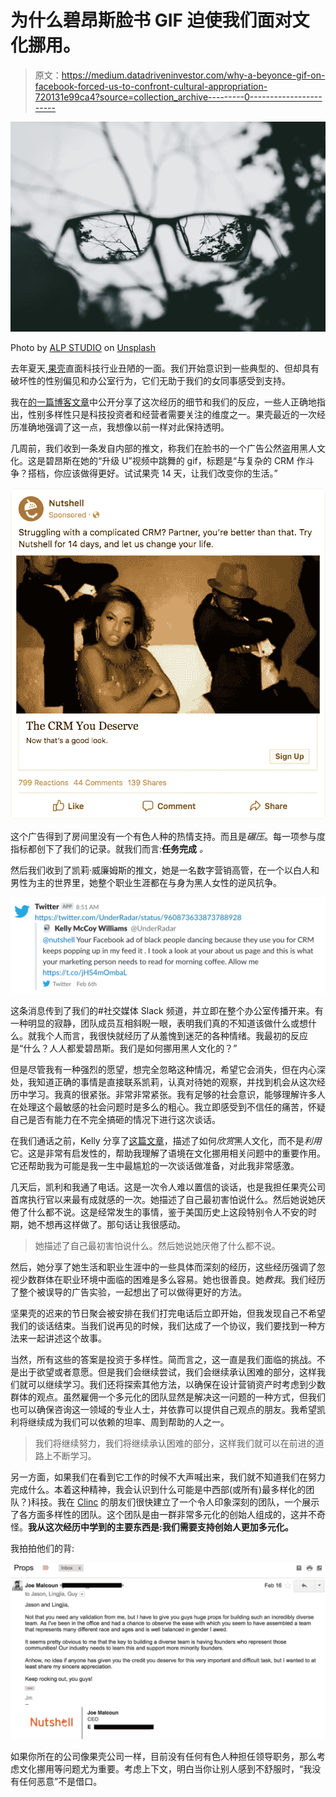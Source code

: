 # 为什么碧昂斯脸书 GIF 迫使我们面对文化挪用。

> 原文：<https://medium.datadriveninvestor.com/why-a-beyonce-gif-on-facebook-forced-us-to-confront-cultural-appropriation-720131e99ca4?source=collection_archive---------0----------------------->

![](img/fad3444452c7109bfccbd7f01e2241e2.png)

Photo by [ALP STUDIO](https://unsplash.com/photos/BCChEYrooGU?utm_source=unsplash&utm_medium=referral&utm_content=creditCopyText) on [Unsplash](https://unsplash.com/?utm_source=unsplash&utm_medium=referral&utm_content=creditCopyText)

去年夏天,[果壳](http://www.nutshell.com)直面科技行业丑陋的一面。我们开始意识到一些典型的、但却具有破坏性的性别偏见和办公室行为，它们无助于我们的女同事感受到支持。

我在[的一篇博客文章](https://medium.com/@jmalcoun/how-pee-on-our-toilet-seats-made-us-talk-about-diversity-challenges-ab7c84ada4b6)中公开分享了这次经历的细节和我们的反应，一些人正确地指出，性别多样性只是科技投资者和经营者需要关注的维度之一。果壳最近的一次经历准确地强调了这一点，我想像以前一样对此保持透明。

几周前，我们收到一条发自内部的推文，称我们在脸书的一个广告公然盗用黑人文化。这是碧昂斯在她的“升级 U”视频中跳舞的 gif，标题是“与复杂的 CRM 作斗争？搭档，你应该做得更好。试试果壳 14 天，让我们改变你的生活。”

![](img/8bdf45593d77c0d458e5f4a146e3bd62.png)

这个广告得到了房间里没有一个有色人种的热情支持。而且是*碾压*。每一项参与度指标都创下了我们的记录。就我们而言:**任务完成** *。*

然后我们收到了凯莉·威廉姆斯的推文，她是一名数字营销高管，在一个以白人和男性为主的世界里，她整个职业生涯都在与身为黑人女性的逆风抗争。

![](img/c459ad8777d55c73c2310c236c738683.png)

这条消息传到了我们的#社交媒体 Slack 频道，并立即在整个办公室传播开来。有一种明显的寂静，团队成员互相斜睨一眼，表明我们真的不知道该做什么或想什么。就我个人而言，我很快就经历了从羞愧到迷茫的各种情绪。我最初的反应是“什么？人人都爱碧昂斯。我们是如何挪用黑人文化的？”

但是尽管我有一种强烈的愿望，想完全忽略这种情况，希望它会消失，但在内心深处，我知道正确的事情是直接联系凯莉，认真对待她的观察，并找到机会从这次经历中学习。我真的很紧张。非常非常紧张。我有足够的社会意识，能够理解许多人在处理这个最敏感的社会问题时是多么的粗心。我立即感受到不信任的痛苦，怀疑自己是否有能力在不完全搞砸的情况下进行这次谈话。

在我们通话之前，Kelly 分享了[这篇文章](https://everydayfeminism.com/2015/08/appropriating-black-culture/)，描述了如何*欣赏*黑人文化，而不是*利用*它。这是非常有启发性的，帮助我理解了语境在文化挪用相关问题中的重要作用。它还帮助我为可能是我一生中最尴尬的一次谈话做准备，对此我非常感激。

几天后，凯利和我通了电话。这是一次令人难以置信的谈话，也是我担任果壳公司首席执行官以来最有成就感的一次。她描述了自己最初害怕说什么。然后她说她厌倦了什么都不说。这是经常发生的事情，鉴于美国历史上这段特别令人不安的时期，她不想再这样做了。那句话让我很感动。

> 她描述了自己最初害怕说什么。然后她说她厌倦了什么都不说。

然后，她分享了她生活和职业生涯中的一些具体而深刻的经历，这些经历强调了忽视少数群体在职业环境中面临的困难是多么容易。她也很善良。她*教我*。我们经历了整个被误导的广告实验，一起想出了可以做得更好的方法。

坚果壳的迟来的节日聚会被安排在我们打完电话后立即开始，但我发现自己不希望我们的谈话结束。当我们说再见的时候，我们达成了一个协议，我们要找到一种方法来一起讲述这个故事。

当然，所有这些的答案是投资于多样性。简而言之，这一直是我们面临的挑战。不是出于欲望或者意愿。但是我们会继续尝试，我们会继续承认困难的部分，这样我们就可以继续学习。我们还将探索其他方法，以确保在设计营销资产时考虑到少数群体的观点。虽然雇佣一个多元化的团队显然是解决这一问题的一种方式，但我们也可以确保咨询这一领域的专业人士，并依靠可以提供自己观点的朋友。我希望凯利将继续成为我们可以依赖的坦率、周到帮助的人之一。

> 我们将继续努力，我们将继续承认困难的部分，这样我们就可以在前进的道路上不断学习。

另一方面，如果我们在看到它工作的时候不大声喊出来，我们就不知道我们在努力完成什么。本着这种精神，我会认识到什么可能是中西部(或所有)最多样化的团队？)科技。我在 [Clinc](http://www.clinc.com) 的朋友们很快建立了一个令人印象深刻的团队，一个展示了各方面多样性的团队。这个团队是由一群非常多元化的创始人组成的，这并不奇怪。**我从这次经历中学到的主要东西是:我们需要支持创始人更加多元化。**

我拍拍他们的背:

![](img/9c7ee61652c94fa4305eb9c32c9e7908.png)

如果你所在的公司像果壳公司一样，目前没有任何有色人种担任领导职务，那么考虑文化挪用等问题尤为重要。考虑上下文，明白当你让别人感到不舒服时，“我没有任何恶意”不是借口。